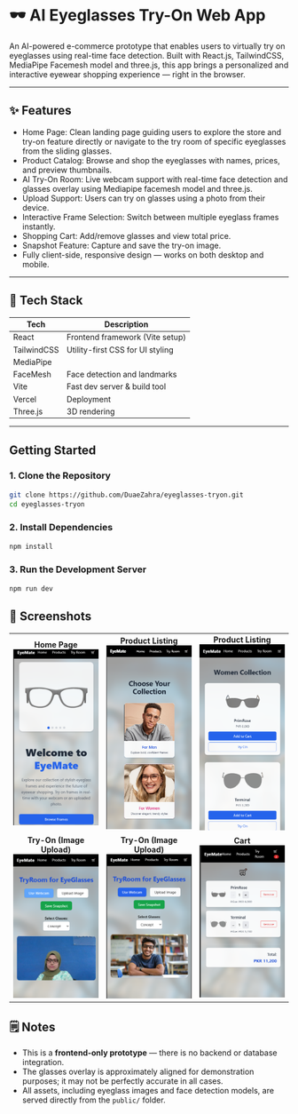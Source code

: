 # 🕶️ AI Eyeglasses Try-On Web App

An AI-powered e-commerce prototype that enables users to virtually try on eyeglasses using real-time face detection. Built with React.js, TailwindCSS, MediaPipe Facemesh model and three.js, this app brings a personalized and interactive eyewear shopping experience — right in the browser.

---

## ✨ Features

- Home Page: Clean landing page guiding users to explore the store and try-on feature directly or navigate to the try room of specific eyeglasses from the sliding glasses.
- Product Catalog: Browse and shop the eyeglasses with names, prices, and preview thumbnails.
- AI Try-On Room: Live webcam support with real-time face detection and glasses overlay using Mediapipe facemesh model and three.js.
- Upload Support: Users can try on glasses using a photo from their device.
- Interactive Frame Selection: Switch between multiple eyeglass frames instantly.
- Shopping Cart: Add/remove glasses and view total price.
- Snapshot Feature: Capture and save the try-on image.
- Fully client-side, responsive design — works on both desktop and mobile.

---

## 🔧 Tech Stack

| Tech        | Description                        |
|-------------|------------------------------------|
| React       | Frontend framework (Vite setup)    |
| TailwindCSS | Utility-first CSS for UI styling   |
| MediaPipe   |
     FaceMesh | Face detection and landmarks       |
| Vite        | Fast dev server & build tool       |
| Vercel      | Deployment                         |
| Three.js    | 3D rendering                       |
 
---


##  Getting Started

### 1. Clone the Repository

```bash
git clone https://github.com/DuaeZahra/eyeglasses-tryon.git
cd eyeglasses-tryon
```

### 2. Install Dependencies

```bash
npm install
```

### 3. Run the Development Server

```bash
npm run dev
```
## 📸 Screenshots

<table>
  <tr>
    <td align="center">
      <strong>Home Page</strong><br/>
      <img src="public/screenshots/home.png" width="300"/>
    </td>
    <td align="center">
      <strong>Product Listing</strong><br/>
      <img src="public/screenshots/products.png" width="300"/>
    </td>
    <td align="center">
      <strong>Product Listing</strong><br/>
      <img src="public/screenshots/products2.png" width="300"/>
    </td>
  </tr>
  <tr>
  <td align="center">
      <strong>Try-On (Image Upload)</strong><br/>
      <img src="public/screenshots/tryon.png" width="300"/>
    </td>
    <td align="center">
      <strong>Try-On (Image Upload)</strong><br/>
      <img src="public/screenshots/tryon2.png" width="300"/>
    </td>
    <td align="center">
      <strong>Cart</strong><br/>
      <img src="public/screenshots/cart.png" width="300"/>
    </td>
  </tr>
</table>



## 🗒️ Notes

- This is a **frontend-only prototype** — there is no backend or database integration.
- The glasses overlay is approximately aligned for demonstration purposes; it may not be perfectly accurate in all cases.
- All assets, including eyeglass images and face detection models, are served directly from the `public/` folder.

